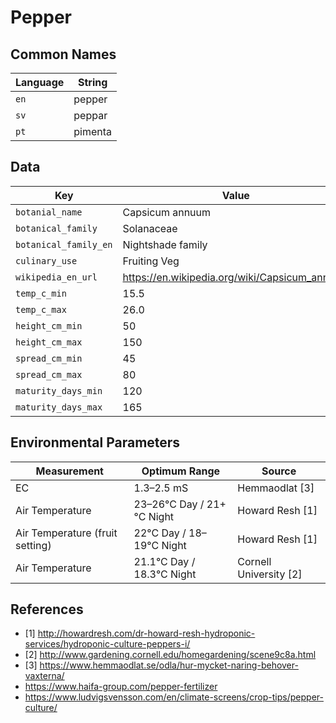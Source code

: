 # Pepper

## Common Names

Language|String
-|-
`en`|pepper
`sv`|peppar
`pt`|pimenta


## Data

Key|Value
-|-
`botanial_name`|Capsicum annuum
`botanical_family`|Solanaceae
`botanical_family_en`|Nightshade family
`culinary_use`|Fruiting Veg
`wikipedia_en_url`|https://en.wikipedia.org/wiki/Capsicum_annuum
`temp_c_min`|15.5
`temp_c_max`|26.0
`height_cm_min`|50
`height_cm_max`|150
`spread_cm_min`|45
`spread_cm_max`|80
`maturity_days_min`|120
`maturity_days_max`|165


## Environmental Parameters

Measurement | Optimum Range | Source
--- | --- | ---
EC | 1.3–2.5 mS | Hemmaodlat [3]
Air Temperature | 23–26°C Day / 21+°C Night | Howard Resh [1]
Air Temperature (fruit setting) | 22°C Day / 18–19°C Night | Howard Resh [1]
Air Temperature | 21.1°C Day / 18.3°C Night | Cornell University [2]


## References

* [1] http://howardresh.com/dr-howard-resh-hydroponic-services/hydroponic-culture-peppers-i/
* [2] http://www.gardening.cornell.edu/homegardening/scene9c8a.html
* [3] https://www.hemmaodlat.se/odla/hur-mycket-naring-behover-vaxterna/
* https://www.haifa-group.com/pepper-fertilizer
* https://www.ludvigsvensson.com/en/climate-screens/crop-tips/pepper-culture/
